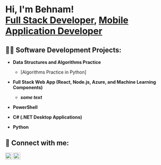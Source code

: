 <h1>Hi, I'm Behnam! <br/><a href="https://github.com/bvosoogh">Full Stack Developer</a>, <a href="https://www.linkedin.com/in/bvosoogh/">Mobile Application Developer</a></h1>

<h2>👨‍💻 Software Development Projects:</h2>

- <b>Data Structures and Algorithms Practice</b>
  - [Algorithms Practice in Python]
- <b>Full Stack Web App (React, Node.js, Azure, and Machine Learning Components)</b>
  -  <b><i>some text</b></i>
- <b>PowerShell</b>

- <b>C# (.NET Desktop Applications)</b>

- <b>Python</b>



<h2> 🤳 Connect with me:</h2>

[<img align="left" alt="BehnamVosoogh | GitHub" width="22px" src="https://cdn.jsdelivr.net/npm/simple-icons@v3/icons/github.svg" />][github]
[<img align="left" alt="BehnamVosoogh | LinkedIn" width="22px" src="https://cdn.jsdelivr.net/npm/simple-icons@v3/icons/linkedin.svg" />][linkedin]

[github]: https://github.com/bvosoogh
[linkedin]: https://www.linkedin.com/in/behnam-vosoogh/
